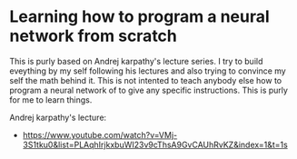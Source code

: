 # Learning how to program a neural network from scratch

This is purly based on Andrej karpathy's lecture series. I try to build eveything by my self following his lectures and also trying to convince my self the math behind it. This is not intented to teach anybody else how to program a neural network of to give any specific instructions. This is purly for me to learn things. 



Andrej karpathy's lecture:

 - https://www.youtube.com/watch?v=VMj-3S1tku0&list=PLAqhIrjkxbuWI23v9cThsA9GvCAUhRvKZ&index=1&t=1s

